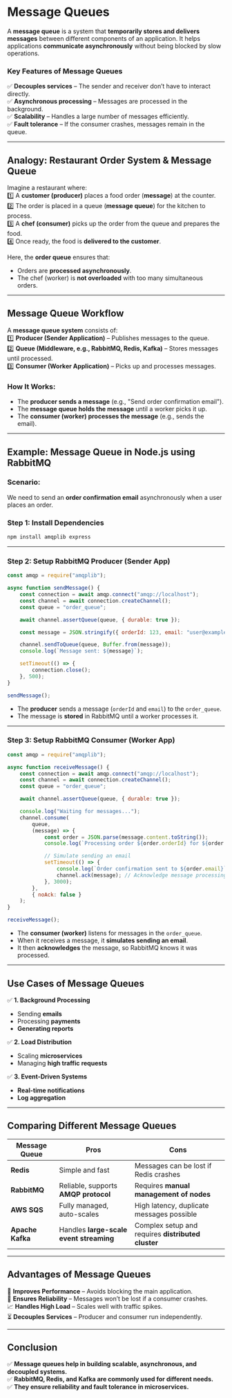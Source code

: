 # **Message Queues**

A **message queue** is a system that **temporarily stores and delivers messages** between different components of an application. It helps applications **communicate asynchronously** without being blocked by slow operations.

### **Key Features of Message Queues**

✅ **Decouples services** – The sender and receiver don’t have to interact directly.  
✅ **Asynchronous processing** – Messages are processed in the background.  
✅ **Scalability** – Handles a large number of messages efficiently.  
✅ **Fault tolerance** – If the consumer crashes, messages remain in the queue.

---

## **Analogy: Restaurant Order System & Message Queue**

Imagine a restaurant where:  
1️⃣ A **customer (producer)** places a food order (**message**) at the counter.  
2️⃣ The order is placed in a queue (**message queue**) for the kitchen to process.  
3️⃣ A **chef (consumer)** picks up the order from the queue and prepares the food.  
4️⃣ Once ready, the food is **delivered to the customer**.

Here, the **order queue** ensures that:

-   Orders are **processed asynchronously**.
-   The chef (worker) is **not overloaded** with too many simultaneous orders.

---

## **Message Queue Workflow**

A **message queue system** consists of:  
1️⃣ **Producer (Sender Application)** – Publishes messages to the queue.  
2️⃣ **Queue (Middleware, e.g., RabbitMQ, Redis, Kafka)** – Stores messages until processed.  
3️⃣ **Consumer (Worker Application)** – Picks up and processes messages.

### **How It Works:**

-   The **producer sends a message** (e.g., "Send order confirmation email").
-   The **message queue holds the message** until a worker picks it up.
-   The **consumer (worker) processes the message** (e.g., sends the email).

---

## **Example: Message Queue in Node.js using RabbitMQ**

### **Scenario:**

We need to send an **order confirmation email** asynchronously when a user places an order.

### **Step 1: Install Dependencies**

```sh
npm install amqplib express
```

---

### **Step 2: Setup RabbitMQ Producer (Sender App)**

```javascript
const amqp = require("amqplib");

async function sendMessage() {
    const connection = await amqp.connect("amqp://localhost");
    const channel = await connection.createChannel();
    const queue = "order_queue";

    await channel.assertQueue(queue, { durable: true });

    const message = JSON.stringify({ orderId: 123, email: "user@example.com" });

    channel.sendToQueue(queue, Buffer.from(message));
    console.log(`Message sent: ${message}`);

    setTimeout(() => {
        connection.close();
    }, 500);
}

sendMessage();
```

-   The **producer** sends a message (`orderId` and `email`) to the `order_queue`.
-   The message is **stored** in RabbitMQ until a worker processes it.

---

### **Step 3: Setup RabbitMQ Consumer (Worker App)**

```javascript
const amqp = require("amqplib");

async function receiveMessage() {
    const connection = await amqp.connect("amqp://localhost");
    const channel = await connection.createChannel();
    const queue = "order_queue";

    await channel.assertQueue(queue, { durable: true });

    console.log("Waiting for messages...");
    channel.consume(
        queue,
        (message) => {
            const order = JSON.parse(message.content.toString());
            console.log(`Processing order ${order.orderId} for ${order.email}`);

            // Simulate sending an email
            setTimeout(() => {
                console.log(`Order confirmation sent to ${order.email}`);
                channel.ack(message); // Acknowledge message processing
            }, 3000);
        },
        { noAck: false }
    );
}

receiveMessage();
```

-   The **consumer (worker)** listens for messages in the `order_queue`.
-   When it receives a message, it **simulates sending an email**.
-   It then **acknowledges** the message, so RabbitMQ knows it was processed.

---

## **Use Cases of Message Queues**

✅ **1. Background Processing**

-   Sending **emails**
-   Processing **payments**
-   **Generating reports**

✅ **2. Load Distribution**

-   Scaling **microservices**
-   Managing **high traffic requests**

✅ **3. Event-Driven Systems**

-   **Real-time notifications**
-   **Log aggregation**

---

## **Comparing Different Message Queues**

| **Message Queue** | **Pros**                                | **Cons**                                           |
| ----------------- | --------------------------------------- | -------------------------------------------------- |
| **Redis**         | Simple and fast                         | Messages can be lost if Redis crashes              |
| **RabbitMQ**      | Reliable, supports **AMQP protocol**    | Requires **manual management of nodes**            |
| **AWS SQS**       | Fully managed, auto-scales              | High latency, duplicate messages possible          |
| **Apache Kafka**  | Handles **large-scale event streaming** | Complex setup and requires **distributed cluster** |

---

## **Advantages of Message Queues**

🚀 **Improves Performance** – Avoids blocking the main application.  
🔄 **Ensures Reliability** – Messages won’t be lost if a consumer crashes.  
📈 **Handles High Load** – Scales well with traffic spikes.  
⏳ **Decouples Services** – Producer and consumer run independently.

---

## **Conclusion**

✅ **Message queues help in building scalable, asynchronous, and decoupled systems.**  
✅ **RabbitMQ, Redis, and Kafka are commonly used for different needs.**  
✅ **They ensure reliability and fault tolerance in microservices.**
